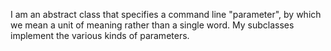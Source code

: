 I am an abstract class that specifies a command line "parameter", by which we mean a unit of meaning rather than a single word. My subclasses implement the various kinds of parameters.